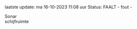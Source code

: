 laatste update: 
ma 16-10-2023 11:08   uur 
Status: FAALT - fout - 
<div class="service R">Sonar</div><div class="service R">schijfruimte</div>